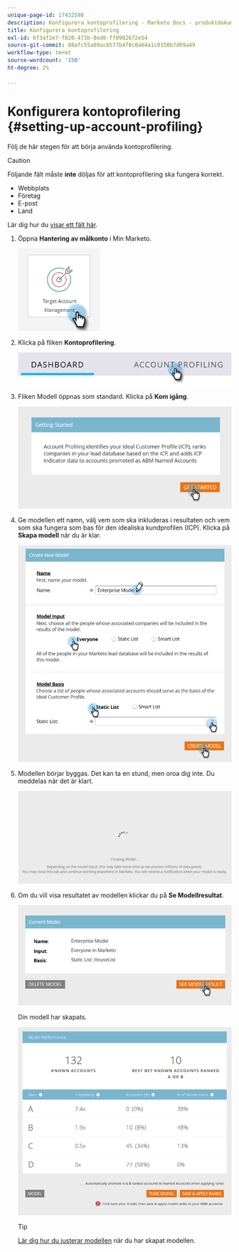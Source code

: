 ```yaml
---
unique-page-id: 17432598
description: Konfigurera kontoprofilering - Marketo Docs - produktdokumentation
title: Konfigurera kontoprofilering
exl-id: 6f3af2e7-f820-473b-8ed6-ff0982672e54
source-git-commit: 08afc55a09ac6577b4f8c0a64a1c0150b7d09a49
workflow-type: tm+mt
source-wordcount: '150'
ht-degree: 2%

---
```


# Konfigurera kontoprofilering {#setting-up-account-profiling}

Följ de här stegen för att börja använda kontoprofilering.

>[!CAUTION]
>
>Följande fält måste **inte** döljas för att kontoprofilering ska fungera korrekt.
>
>* Webbplats
>* Företag
>* E-post
>* Land

>
>
Lär dig hur du [visar ett fält här](/help/marketo/product-docs/administration/field-management/hide-and-unhide-a-field.md#unhide-a-field).

1. Öppna **Hantering av målkonto** i Min Marketo.

   ![](assets/setting-up-account-profiling-1.png)

1. Klicka på fliken **Kontoprofilering**.

   ![](assets/two-1.png)

1. Fliken Modell öppnas som standard. Klicka på **Kom igång**.

   ![](assets/three.png)

1. Ge modellen ett namn, välj vem som ska inkluderas i resultaten och vem som ska fungera som bas för den idealiska kundprofilen (ICP). Klicka på **Skapa modell** när du är klar.

   ![](assets/four.png)

1. Modellen börjar byggas. Det kan ta en stund, men oroa dig inte. Du meddelas när det är klart.

   ![](assets/five.png)

1. Om du vill visa resultatet av modellen klickar du på **Se Modellresultat**.

   ![](assets/six.png)

   Din modell har skapats.

   ![](assets/seven.png)

   >[!TIP]
   >
   >[Lär dig hur du justerar modellen](/help/marketo/product-docs/target-account-management/account-profiling/account-profiling-ranking-and-tuning.md) när du har skapat modellen.
